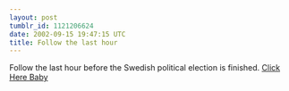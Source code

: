 ```yaml
---
layout: post
tumblr_id: 1121206624  
date: 2002-09-15 19:47:15 UTC
title: Follow the last hour
---
```


Follow the last hour before the Swedish political election is finished. <a href="http://www.val.se/valnatt/00R/00.html" target="_blank">Click Here Baby</a>
